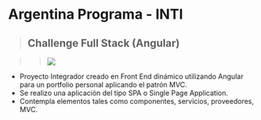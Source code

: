# Argentina Programa - INTI
>## Challenge Full Stack (Angular)

>>![]([https://raw.githubusercontent.com/GastonPaez/Images/main/frontend.png?token=GHSAT0AAAAAAB6AWPDZO34BL2QPGBP4DA36ZBE7QJQ](https://github.com/GastonPaez/Images/blob/main/frontend.png?raw=true))

>>
- Proyecto Integrador creado en Front End dinámico utilizando Angular para un portfolio personal aplicando el patrón MVC.  
- Se realizo una aplicación del tipo SPA o Single Page Application.
- Contempla elementos tales como componentes, servicios, proveedores, MVC.

